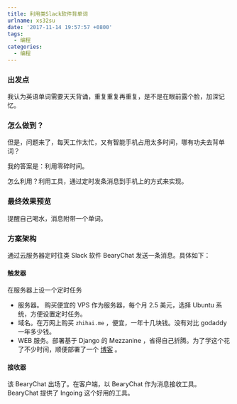```yaml
---
title: 利用类Slack软件背单词
urlname: xs32su
date: '2017-11-14 19:57:57 +0800'
tags:
  - 编程
categories:
  - 编程
---
```


### 出发点

我认为英语单词需要天天背诵，重复重复再重复，是不是在眼前露个脸，加深记忆。

### 怎么做到？

但是，问题来了，每天工作太忙，又有智能手机占用太多时间，哪有功夫去背单词？

我的答案是：利用零碎时间。

怎么利用？利用工具，通过定时发条消息到手机上的方式来实现。

### 最终效果预览

提醒自己喝水，消息附带一个单词。

### 方案架构

通过云服务器定时往类 Slack 软件 BearyChat 发送一条消息。具体如下：

#### 触发器

在服务器上设一个定时任务

- 服务器。 购买便宜的 VPS 作为服务器，每个月 2.5 美元，选择 Ubuntu 系统，方便设置定时任务。
- 域名。在万网上购买 `zhihai.me` ，便宜，一年十几块钱。没有对比 godaddy 一年多少钱。
- WEB 服务。部署基于 Django 的 Mezzanine ，省得自己折腾。为了学这个花了不少时间，顺便部署了一个 [博客](http://zhihai.me) 。

#### 接收器

该 BearyChat 出场了。在客户端，以 BearyChat 作为消息接收工具。BearyChat 提供了 Ingoing 这个好用的工具。
